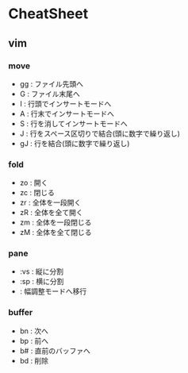 # CheatSheet

## vim

### move
- gg : ファイル先頭へ
- G  : ファイル末尾へ
- I  : 行頭でインサートモードへ
- A  : 行末でインサートモードへ
- S  : 行を消してインサートモードへ
- J  : 行をスペース区切りで結合(頭に数字で繰り返し)
- gJ : 行を結合(頭に数字で繰り返し)

### fold
- zo : 開く
- zc : 閉じる
- zr : 全体を一段開く
- zR : 全体を全て開く
- zm : 全体を一段閉じる
- zM : 全体を全て閉じる

### pane
- :vs   : 縦に分割
- :sp   : 横に分割
- <C-e> : 幅調整モードへ移行

### buffer
- <leader>bn : 次へ
- <leader>bp : 前へ
- <leader>b# : 直前のバッファへ
- <leader>bd : 削除
